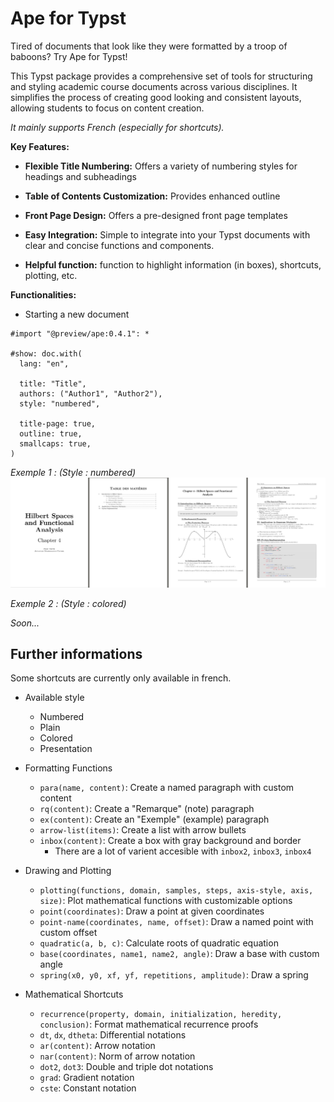 # Ape for Typst

  

Tired of documents that look like they were formatted by a troop of baboons? Try Ape for Typst!

  

This Typst package provides a comprehensive set of tools for structuring and styling academic course documents across various disciplines. It simplifies the process of creating good looking and consistent layouts, allowing students to focus on content creation.

_It mainly supports French (especially for shortcuts)._

**Key Features:**

  

*  **Flexible Title Numbering:** Offers a variety of numbering styles for headings and subheadings

*  **Table of Contents Customization:** Provides enhanced outline

*  **Front Page Design:** Offers a pre-designed front page templates

*  **Easy Integration:** Simple to integrate into your Typst documents with clear and concise functions and components.

*  **Helpful function:** function to highlight information (in boxes), shortcuts, plotting, etc.

  


  

**Functionalities:**


* Starting a new document
```typst
#import "@preview/ape:0.4.1": *

#show: doc.with(
  lang: "en",

  title: "Title",
  authors: ("Author1", "Author2"),
  style: "numbered",

  title-page: true,
  outline: true,
  smallcaps: true,
)
```


*Exemple 1 : (Style : numbered)*
![Exemple 1](exemples/Exemple1.png)

*Exemple 2 : (Style : colored)*

*Soon...*


## Further informations
Some shortcuts are currently only available in french.

* Available style
  - Numbered
  - Plain
  - Colored
  - Presentation

* Formatting Functions
  - `para(name, content)`: Create a named paragraph with custom content
  - `rq(content)`: Create a "Remarque" (note) paragraph
  - `ex(content)`: Create an "Exemple" (example) paragraph
  - `arrow-list(items)`: Create a list with arrow bullets
  - `inbox(content)`: Create a box with gray background and border
    - There are a lot of varient accesible with `inbox2`, `inbox3`, `inbox4`

* Drawing and Plotting
  - `plotting(functions, domain, samples, steps, axis-style, axis, size)`: Plot mathematical functions with customizable options
  - `point(coordinates)`: Draw a point at given coordinates
  - `point-name(coordinates, name, offset)`: Draw a named point with custom offset
  - `quadratic(a, b, c)`: Calculate roots of quadratic equation
  - `base(coordinates, name1, name2, angle)`: Draw a base with custom angle
  - `spring(x0, y0, xf, yf, repetitions, amplitude)`: Draw a spring

* Mathematical Shortcuts
  - `recurrence(property, domain, initialization, heredity, conclusion)`: Format mathematical recurrence proofs
  - `dt`, `dx`, `dtheta`: Differential notations
  - `ar(content)`: Arrow notation
  - `nar(content)`: Norm of arrow notation
  - `dot2`, `dot3`: Double and triple dot notations
  - `grad`: Gradient notation
  - `cste`: Constant notation